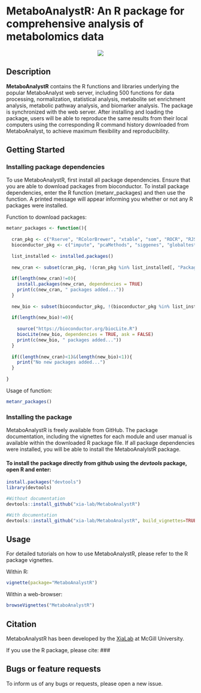 # MetaboAnalystR: An R package for comprehensive analysis of metabolomics data

<p align="center">
  <img src="https://github.com/jsychong/MetaboAnalystR/blob/master/docs/MetaboAnalystRlogo.png">
</p>

## Description 

**MetaboAnalystR** contains the R functions and libraries underlying the popular MetaboAnalyst web server, including 500 functions for data processing, normalization, statistical analysis, metabolite set enrichment analysis, metabolic pathway analysis, and biomarker analysis. The package is synchronized with the web server. After installing and loading the package, users will be able to reproduce the same results from their local computers using the corresponding R command history downloaded from MetaboAnalyst, to achieve maximum flexibility and reproducibility.

## Getting Started

### Installing package dependencies 

To use MetaboAnalystR, first install all package dependencies. Ensure that you are able to download packages from bioconductor. To install package dependencies, enter the R function (metanr_packages) and then use the function. A printed message will appear informing you whether or not any R packages were installed. 

Function to download packages:

```R
metanr_packages <- function(){
  
  cran_pkg <- c("Rserve", "RColorBrewer", "xtable", "som", "ROCR", "RJSONIO", "gplots", "e1071", "caTools", "igraph", "randomForest", "Cairo", "pls", "pheatmap", "lattice", "rmarkdown", "knitr", "data.table", "pROC", "Rcpp", "caret", "ellipse", "scatterplot3d")
  bioconductor_pkg <- c("impute", "pcaMethods", "siggenes", "globaltest", "GlobalAncova", "Rgraphviz", "KEGGgraph", "preprocessCore", "genefilter", "SSPA", "sva")
  
  list_installed <- installed.packages()
  
  new_cran <- subset(cran_pkg, !(cran_pkg %in% list_installed[, "Package"]))
  
  if(length(new_cran)!=0){
    install.packages(new_cran, dependencies = TRUE)
    print(c(new_cran, " packages added..."))
  }
  
  new_bio <- subset(bioconductor_pkg, !(bioconductor_pkg %in% list_installed[, "Package"]))
  
  if(length(new_bio)!=0){
    
    source("https://bioconductor.org/biocLite.R")
    biocLite(new_bio, dependencies = TRUE, ask = FALSE)
    print(c(new_bio, " packages added..."))
  }
  
  if((length(new_cran)<1)&(length(new_bio)<1)){
    print("No new packages added...")
  }
    
}
```
Usage of function:
```R
metanr_packages()
```

### Installing the package

MetaboAnalystR is freely available from GitHub. The package documentation, including the vignettes for each module and user manual is available within the downloaded R package file. If all package dependencies were installed, you will be able to install the MetaboAnalylstR package.

#### To install the package directly from github using the *devtools* package, open R and enter:

```R
install.packages("devtools")
library(devtools)

#Without documentation
devtools::install_github("xia-lab/MetaboAnalystR")

#With documentation
devtools::install_github("xia-lab/MetaboAnalystR", build_vignettes=TRUE)
```
## Usage

For detailed tutorials on how to use MetaboAnalystR, please refer to the R package vignettes. 

Within R:
```R
vignette(package="MetaboAnalystR")
```

Within a web-browser:
```R
browseVignettes("MetaboAnalystR")
```

## Citation

MetaboAnalystR has been developed by the [XiaLab](http://www.xialab.ca/) at McGill University. 

If you use the R package, please cite: ###

## Bugs or feature requests

To inform us of any bugs or requests, please open a new issue. 
